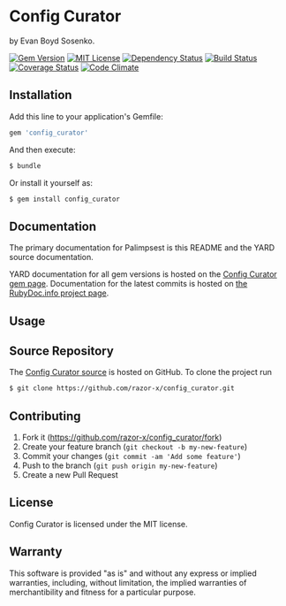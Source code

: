 # Config Curator

by Evan Boyd Sosenko.

[![Gem Version](http://img.shields.io/gem/v/config_curator.svg)](https://rubygems.org/gems/config_curator)
[![MIT License](http://img.shields.io/badge/license-MIT-red.svg)](./LICENSE.txt)
[![Dependency Status](http://img.shields.io/gemnasium/razor-x/config_curator.svg)](https://gemnasium.com/razor-x/config_curator)
[![Build Status](http://img.shields.io/travis/razor-x/config_curator.svg)](https://travis-ci.org/razor-x/config_curator)
[![Coverage Status](http://img.shields.io/coveralls/razor-x/config_curator.svg)](https://coveralls.io/r/razor-x/config_curator)
[![Code Climate](http://img.shields.io/codeclimate/github/razor-x/config_curator.svg)](https://codeclimate.com/github/razor-x/config_curator)

## Installation

Add this line to your application's Gemfile:

````ruby
gem 'config_curator'
````

And then execute:

````bash
$ bundle
````

Or install it yourself as:

````bash
$ gem install config_curator
````
## Documentation

The primary documentation for Palimpsest is this README and the YARD source documentation.

YARD documentation for all gem versions is hosted on the
[Config Curator gem page](https://rubygems.org/gems/config_curator).
Documentation for the latest commits is hosted on
[the RubyDoc.info project page](http://rubydoc.info/github/razor-x/config_curator/frames).

## Usage

## Source Repository

The [Config Curator source](https://github.com/razor-x/config_curator)
is hosted on GitHub.
To clone the project run

````bash
$ git clone https://github.com/razor-x/config_curator.git
````

## Contributing

1. Fork it (https://github.com/razor-x/config_curator/fork)
2. Create your feature branch (`git checkout -b my-new-feature`)
3. Commit your changes (`git commit -am 'Add some feature'`)
4. Push to the branch (`git push origin my-new-feature`)
5. Create a new Pull Request

## License

Config Curator is licensed under the MIT license.

## Warranty

This software is provided "as is" and without any express or
implied warranties, including, without limitation, the implied
warranties of merchantibility and fitness for a particular
purpose.
